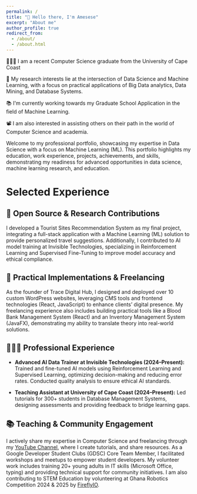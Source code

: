 ```yaml
---
permalink: /
title: "👋 Hello there, I'm Amesese"
excerpt: "About me"
author_profile: true
redirect_from: 
  - /about/
  - /about.html
---
```


👨🏻‍💻 I am a recent Computer Science graduate from the University of Cape Coast

🔬 My research interests lie at the intersection of Data Science and Machine Learning, with a focus on practical applications of Big Data analytics, Data Mining, and Database Systems.

📚 I'm currently working towards my Graduate School Application in the field of Machine Learning.

📽️ I am also interested in assisting others on their path in the world of Computer Science and academia.

Welcome to my professional portfolio, showcasing my expertise in Data Science with a focus on Machine Learning (ML). This portfolio highlights my education, work experience, projects, achievements, and skills, demonstrating my readiness for advanced opportunities in data science, machine learning research, and education.

# Selected Experience
## 🤖 Open Source & Research Contributions

I developed a Tourist Sites Recommendation System as my final project, integrating a full-stack application with a Machine Learning (ML) solution to provide personalized travel suggestions. Additionally, I contributed to AI model training at Invisible Technologies, specializing in Reinforcement Learning and Supervised Fine-Tuning to improve model accuracy and ethical compliance.
## 📜 Practical Implementations & Freelancing

As the founder of Trace Digital Hub, I designed and deployed over 10 custom WordPress websites, leveraging CMS tools and frontend technologies (React, JavaScript) to enhance clients’ digital presence. My freelancing experience also includes building practical tools like a Blood Bank Management System (React) and an Inventory Management System (JavaFX), demonstrating my ability to translate theory into real-world solutions.

## 👨🏻‍💻 Professional Experience

  - **Advanced AI Data Trainer at Invisible Technologies (2024–Present):**
  Trained and fine-tuned AI models using Reinforcement Learning and Supervised Learning, optimizing decision-making and reducing error rates. Conducted quality analysis to ensure ethical AI standards.

  - **Teaching Assistant at University of Cape Coast (2024–Present):**
  Led tutorials for 300+ students in Database Management Systems, designing assessments and providing feedback to bridge learning gaps.

## 📚 Teaching & Community Engagement

I actively share my expertise in Computer Science and freelancing through my [YouTube Channel](https://youtube.com/@ameseseboateng), where I create tutorials, and share resources. As a Google Developer Student Clubs (GDSC) Core Team Member, I facilitated workshops and meetups to empower student developers. My volunteer work includes training 20+ young adults in IT skills (Microsoft Office, typing) and providing technical support for community initiatives. I am also contributing to STEM Education by volunteering at Ghana Robotics Competition 2024 & 2025 by [FireflyIO](https://fireflyio.com/).


